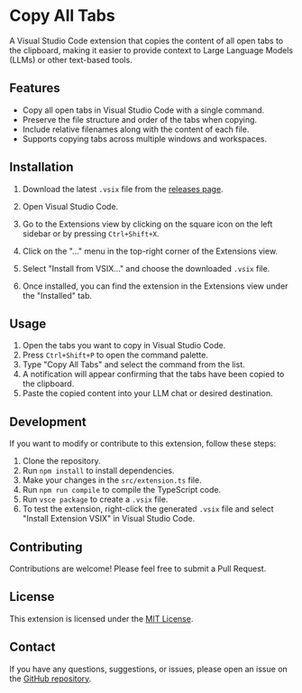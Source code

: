 # Copy All Tabs

A Visual Studio Code extension that copies the content of all open tabs to the clipboard, making it easier to provide context to Large Language Models (LLMs) or other text-based tools.

## Features

- Copy all open tabs in Visual Studio Code with a single command.
- Preserve the file structure and order of the tabs when copying.
- Include relative filenames along with the content of each file.
- Supports copying tabs across multiple windows and workspaces.

## Installation

1. Download the latest `.vsix` file from the [releases page](https://github.com/0xfloyd/copy-all-tabs/releases).

2. Open Visual Studio Code.
3. Go to the Extensions view by clicking on the square icon on the left sidebar or by pressing `Ctrl+Shift+X`.
4. Click on the "..." menu in the top-right corner of the Extensions view.
5. Select "Install from VSIX..." and choose the downloaded `.vsix` file.
6. Once installed, you can find the extension in the Extensions view under the "Installed" tab.

## Usage

1. Open the tabs you want to copy in Visual Studio Code.
2. Press `Ctrl+Shift+P` to open the command palette.
3. Type "Copy All Tabs" and select the command from the list.
4. A notification will appear confirming that the tabs have been copied to the clipboard.
5. Paste the copied content into your LLM chat or desired destination.

## Development

If you want to modify or contribute to this extension, follow these steps:

1. Clone the repository.
2. Run `npm install` to install dependencies.
3. Make your changes in the `src/extension.ts` file.
4. Run `npm run compile` to compile the TypeScript code.
5. Run `vsce package` to create a `.vsix` file.
6. To test the extension, right-click the generated `.vsix` file and select "Install Extension VSIX" in Visual Studio Code.

## Contributing

Contributions are welcome! Please feel free to submit a Pull Request.

## License

This extension is licensed under the [MIT License](LICENSE).

## Contact

If you have any questions, suggestions, or issues, please open an issue on the [GitHub repository](https://github.com/0xfloyd/copy-all-tabs/issues).
